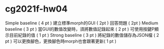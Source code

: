 # cg2021f-hw04

Simple baseline ( 4 pt )
  建立標準morph的GUI ( 2pt  )
  回答問題 ( 2pt )
Medium baseline ( 3 pt )
  當GUI的數值改變時，須將數值記錄起來 ( 2 pt )
  可使用按鍵P顯示目前紀錄的值 ( 1 pt )
Strong baseline ( 3 pt )
  將紀錄的數值儲存為JSON檔 ( 2 pt )
  可以更換腳色，更換腳色時morph也會跟著更新( 1 pt )
